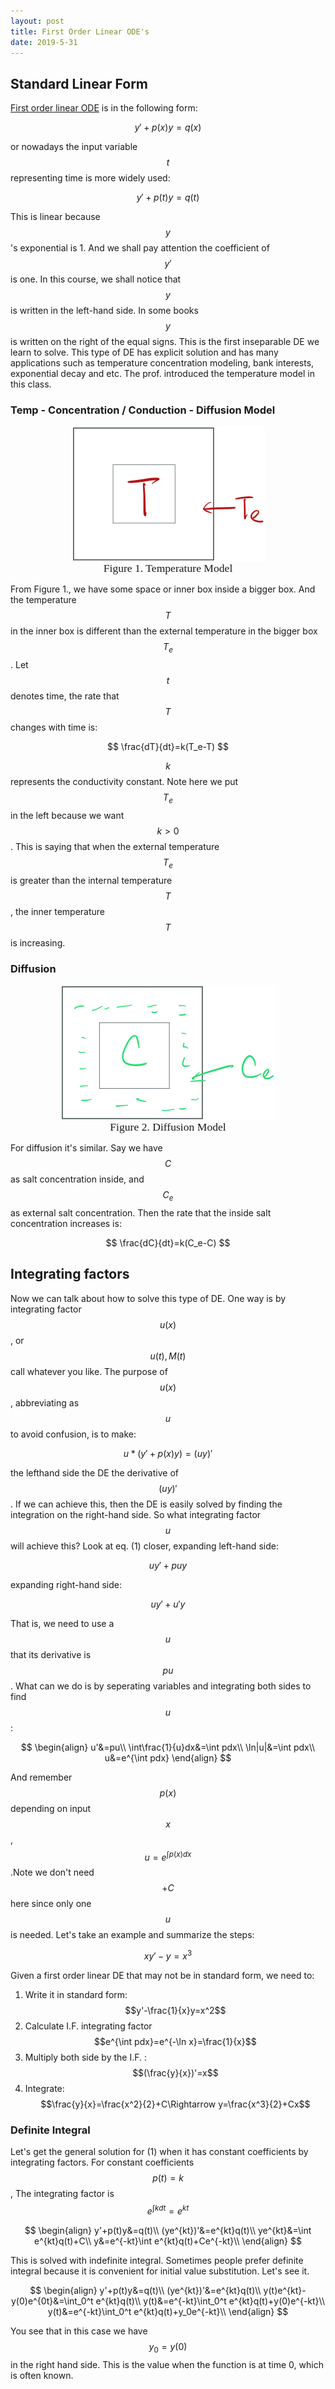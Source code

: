 ```yaml
---
layout: post
title: First Order Linear ODE's
date: 2019-5-31
---
```


## Standard Linear Form

<u>First order linear ODE</u> is in the following form:

$$
y'+p(x)y=q(x)
$$

or nowadays the input variable $$t$$ representing time is more widely used:

$$
y'+p(t)y=q(t)\tag{1}
$$

This is linear because $$y$$'s exponential is 1. And we shall pay attention the coefficient of $$y'$$ is one. In this course, we shall notice that $$y$$ is written in the left-hand side. In some books $$y$$ is written on the right of the equal signs. This is the first inseparable DE we learn to solve. This type of DE has explicit solution and has many applications such as temperature concentration modeling, bank interests, exponential decay and etc. The prof. introduced the temperature model in this class.

### Temp - Concentration / Conduction - Diffusion Model

<figure><img style="align-content: center; margin-left: auto; margin-right: auto; display: block;" src="../../assets/graph3.png">
  <figcaption style="text-align: center; font-family: MJXc-TeX-math-I,MJXc-TeX-math-Ix,MJXc-TeX-math-Iw; font-size: 1.1rem;">Figure 1. Temperature Model </figcaption>
</figure>

From Figure 1., we have some space or inner box inside a bigger box. And the temperature $$T$$ in the inner box is different than the external temperature in the bigger box $$T_e$$. Let $$t$$ denotes time, the rate that $$T$$ changes with time is:

$$
\frac{dT}{dt}=k(T_e-T)
$$

$$k$$ represents the conductivity constant. Note here we put $$T_e$$ in the left because we want $$k>0$$. This is saying that when the external temperature $$T_e$$ is greater than the internal temperature $$T$$, the inner temperature $$T$$ is increasing.  

### Diffusion

<figure><img style="align-content: center; margin-left: auto; margin-right: auto; display: block;" src="../../assets/graph4.png">
  <figcaption style="text-align: center; font-family: MJXc-TeX-math-I,MJXc-TeX-math-Ix,MJXc-TeX-math-Iw; font-size: 1.1rem;">Figure 2. Diffusion Model</figcaption>
</figure>

For diffusion it's similar. Say we have $$C$$ as salt concentration inside, and $$C_e$$ as external salt concentration. Then the rate that the inside salt concentration increases is:

$$
\frac{dC}{dt}=k(C_e-C)
$$


## Integrating factors

Now we can talk about how to solve this type of DE. One way is by integrating factor $$u(x)$$, or $$u(t), M(t)$$ call whatever you like. The purpose of $$u(x)$$, abbreviating as $$u$$ to avoid confusion, is to make:

$$
u*(y'+p(x)y)=(uy)'\tag{1}
$$

the lefthand side the DE the derivative of $$(uy)'$$. If we can achieve this, then the DE is easily solved by finding the integration on the right-hand side. So what integrating factor $$u$$ will achieve this? Look at eq. (1) closer, expanding left-hand side:

$$
uy'+puy
$$

expanding right-hand side:

$$
uy'+u'y
$$

That is, we need to use a $$u$$ that its derivative is $$pu$$. What can we do is by seperating variables  and integrating both sides to find $$u$$: 

$$
\begin{align}
u'&=pu\\
\int\frac{1}{u}dx&=\int pdx\\
\ln|u|&=\int pdx\\
u&=e^{\int pdx}
\end{align}
$$

And remember $$p(x)$$ depending on input $$x$$, $$u=e^{\int p(x)dx}$$.Note we don't need $$+C$$ here since only one $$u$$ is needed. Let's take an example and summarize the steps:

$$
xy'-y=x^3
$$

Given a first order linear DE that may not be in standard form, we need to:

1. Write it in standard form: $$y'-\frac{1}{x}y=x^2$$
2. Calculate I.F. integrating factor $$e^{\int pdx}=e^{-\ln x}=\frac{1}{x}$$
3. Multiply both side by the I.F. :$$(\frac{y}{x})'=x$$
4. Integrate: $$\frac{y}{x}=\frac{x^2}{2}+C\Rightarrow y=\frac{x^3}{2}+Cx$$ 

### Definite Integral

Let's get the general solution for (1) when it has constant coefficients by integrating factors. For constant coefficients $$p(t)=k$$, The integrating factor is $$e^{\int kdt}=e^{kt}$$

$$
\begin{align}
y'+p(t)y&=q(t)\\
(ye^{kt})'&=e^{kt}q(t)\\
ye^{kt}&=\int e^{kt}q(t)+C\\
y&=e^{-kt}\int e^{kt}q(t)+Ce^{-kt}\\
\end{align}
$$

This is solved with indefinite integral. Sometimes people prefer definite integral because it is convenient for initial value substitution. Let's see it. 

$$
\begin{align}
y'+p(t)y&=q(t)\\
(ye^{kt})'&=e^{kt}q(t)\\
y(t)e^{kt}-y(0)e^{0t}&=\int_0^t e^{kt}q(t)\\
y(t)&=e^{-kt}\int_0^t e^{kt}q(t)+y(0)e^{-kt}\\
y(t)&=e^{-kt}\int_0^t e^{kt}q(t)+y_0e^{-kt}\\
\end{align}
$$

You see that in this case we have $$y_0=y(0)$$ in the right hand side. This is the value when the function is at time 0, which is often known. 